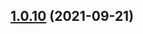 ## [1.0.10](https://github.com/wow-actions/potential-duplicates/compare/v1.0.9...v1.0.10) (2021-09-21)
